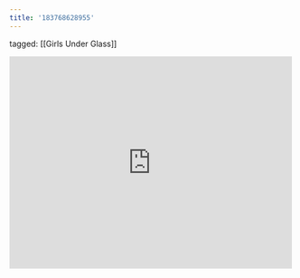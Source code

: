 ```yaml
---
title: '183768628955'
---
```

tagged: [[Girls Under Glass]]
<iframe allow="accelerometer; autoplay; clipboard-write; encrypted-media; gyroscope; picture-in-picture" allowfullscreen="" frameborder="0" height="375" id="youtube_iframe" src="https://www.youtube.com/embed/Sf6aYvG_x8E?feature=oembed&amp;enablejsapi=1&amp;origin=https://safe.txmblr.com&amp;wmode=opaque" width="500"></iframe>